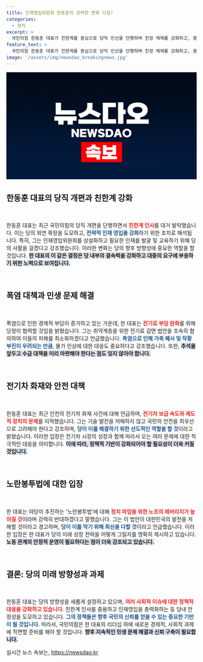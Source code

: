 ```yaml
---
title: 인재영입위원회 한동훈의 강력한 변화 다짐!
categories:
  - 정치
excerpt: >
  국민의힘 한동훈 대표가 친한계를 중심으로 당직 인선을 단행하며 친정 체제를 강화하고, 중도·청년층 외연 확장을 꾀합니다. 폭염 대응과 전기료 감면을 위한 민생 대책에도 나서겠다고 밝혀 관심을 모으고 있습니다.
feature_text: >
  국민의힘 한동훈 대표가 친한계를 중심으로 당직 인선을 단행하며 친정 체제를 강화하고, 중도·청년층 외연 확장을 꾀합니다. 폭염 대응과 전기료 감면을 위한 민생 대책에도 나서겠다고 밝혀 관심을 모으고 있습니다.
image: '/assets/img/newsdao_breakingnews.jpg'
---
```


<p><img src="/assets/img/newsdao_breakingnews.jpg" alt="firstkoreanews 속보" /></p>

<h2 data-ke-size="size26">한동훈 대표의 당직 개편과 친한계 강화</h2>

<p data-ke-size="size16">&nbsp;</p>

<p>한동훈 대표는 최근 국민의힘의 당직 개편을 단행하면서 <b><span style="color: #ee2323;">친한계 인사</span></b>를 대거 발탁했습니다. 이는 당의 외연 확장을 도모하고, <b><span style="color: #1a5490;">전략적 인재 영입을 강화</span></b>하기 위한 조치로 해석됩니다. 특히, 그는 인재영입위원회를 상설화하고 필요한 인재를 발굴 및 교육하기 위해 당의 사활을 걸겠다고 강조했습니다. 이러한 변화는 당의 향후 방향성에 중요한 역할을 할 것입니다. <b><span style="background-color: #21538527;">한 대표의 이 같은 결정은 당 내부의 결속력을 강화하고 대중의 요구에 부응하기 위한 노력으로 보여집니다.</span></b></p>

<p data-ke-size="size16">&nbsp;</p>

<h2 data-ke-size="size26">폭염 대책과 민생 문제 해결</h2>

<p data-ke-size="size16">&nbsp;</p>

<p>폭염으로 인한 경제적 부담이 증가하고 있는 가운데, 한 대표는 <b><span style="color: #ee2323;">전기료 부담 완화</span></b>를 위해 당정이 협력할 것임을 밝혔습니다. 그는 취약계층을 위한 전기료 감면 법안을 조속히 협의하여 이들의 피해를 최소화하겠다고 언급했습니다. <b><span style="color: #1a5490;">폭염으로 인해 가축 폐사 및 작황 부진이 우려되는 만큼</span></b>, 물가 인상에 대한 대응도 중요하다고 강조했습니다. 또한, <b><span style="background-color: #21538527;">추석을 앞두고 수급 대책을 미리 마련해야 한다는 점도 잊지 않아야 합니다.</span></b></p>

<p data-ke-size="size16">&nbsp;</p>

<h2 data-ke-size="size26">전기차 화재와 안전 대책</h2>

<p data-ke-size="size16">&nbsp;</p>

<p>한동훈 대표는 최근 인천의 전기차 화재 사건에 대해 언급하며, <b><span style="color: #ee2323;">전기차 보급 속도와 제도적 장치의 문제</span></b>를 지적했습니다. 그는 기술 발전을 저해하지 않고 국민의 안전을 최우선으로 고려해야 한다고 강조하며, <b><span style="color: #1a5490;">당이 이를 해결하기 위한 선도적인 역할을 할 것</span></b>이라고 밝혔습니다. 이러한 입장은 전기차 시장의 성장과 함께 따라서 오는 여러 문제에 대한 적극적인 대응을 의미합니다. <b><span style="background-color: #21538527;">이에 따라, 정책적 기반이 강화되어야 할 필요성이 더욱 커질 것입니다.</span></b></p>

<p data-ke-size="size16">&nbsp;</p>

<h2 data-ke-size="size26">노란봉투법에 대한 입장</h2>

<p data-ke-size="size16">&nbsp;</p>

<p>한 대표는 야당이 추진하는 '노란봉투법'에 대해 <b><span style="color: #ee2323;">정치 파업을 위한 노조의 레버리지가 높아질 것</span></b>이라며 강력히 반대하겠다고 말했습니다. 그는 이 법안이 대한민국의 발전을 저해할 것이라고 경고하며, <b><span style="color: #1a5490;">당이 이를 막기 위해 최선을 다할 것</span></b>이라고 언급했습니다. 이러한 입장은 한 대표가 당의 미래 성장 전략을 어떻게 그릴지를 명확히 제시하고 있습니다. <b><span style="background-color: #21538527;">노동 관계의 안정적 운영이 필요하다는 점이 더욱 강조되고 있습니다.</span></b></p>

<p data-ke-size="size16">&nbsp;</p>

<h2 data-ke-size="size26">결론: 당의 미래 방향성과 과제</h2>

<p data-ke-size="size16">&nbsp;</p>

<p>한동훈 대표는 당의 방향성을 새롭게 설정하고 있으며, <b><span style="color: #ee2323;">여러 사회적 이슈에 대한 정책적 대응을 강화하고 있습니다</span></b>. 친한계 인사를 중용하고 인재영입을 총력화하는 등 당내 안정성을 도모하고 있습니다. <b><span style="color: #1a5490;">그의 정책들은 향후 국민의 신뢰를 얻을 수 있는 중요한 기반이 될 것입니다.</span></b> 따라서, 국민의힘은 한 대표의 리더십 하에 새로운 경제적, 사회적 과제에 직면할 준비를 해야 할 것입니다. <b><span style="background-color: #21538527;">향후 지속적인 민생 문제 해결과 신뢰 구축이 필요합니다.</span></b></p>
실시간 뉴스 속보는, <a href="https://newsdao.kr" rel="dofollow">https://newsdao.kr</a>


